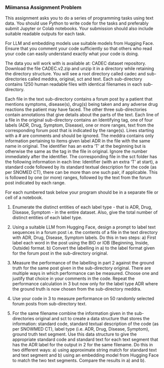 ### Miimansa Assignment Problem

This assignment asks you to do a series of programming tasks using text data.
You should use Python to write code for the tasks and preferably submit Jupyter or Colab notebooks. Your submission should also include suitable readable outputs for each task.

For LLM and embedding models use suitable models from Hugging Face. Ensure that you comment your code sufficiently so that others who read your code can easily understand exactly what your code is doing.

The data you will work with is available at: CADEC dataset repository.
Download the file CADEC.v2.zip and unzip it in a directory while retaining the directory structure. You will see a root directory called cadec and sub-directories called meddra, original, sct and  text. Each sub-directory contains 1250 human readable files with identical filenames in each sub-directory.

Each file in the text sub-directory contains a forum post by a patient that mentions symptoms, disease(s), drug(s) being taken and any adverse drug reactions the patient may have faced. The other three sub-directories contain annotations that give details about the parts of the text. Each line of a file in the original sub-directory contains an 
Identifying tag, one of four labels (ADR, Drug, Symptom, Disease), one or more ranges,
text from the corresponding forum post that is indicated by the range(s). Lines starting with a # are comments and should be ignored. The meddra contains only information 
pertaining to items given label ADR in the file with the same name in original. The identifier has an extra ‘T’ at the beginning but is otherwise the same as the tag in the file in original. Ignore the number immediately after the identifier. The corresponding file in the sct folder has the following information in each line: Identifier (with an extra ‘T’ at start), a standard code followed by its standard textual description for the code (as per SNOMED CT), there can be more than one such pair, if applicable. This is followed by one (or more) ranges, followed by the text from the forum post indicated by each range.

For each numbered task below your program should be in a separate file or cell of a notebook.

1. Enumerate the distinct entities of each label type - that is ADR, Drug, Disease, Symptom - in the entire dataset. Also, give the total number of distinct entities of each label type.

2. Using a suitable LLM from Hugging Face, design a prompt to label text sequences in a forum post i.e. the contents of a file in the text directory with ADR, Drug, Disease, Symptom labels. Do this in two steps: a) First label each word in the post using the BIO or IOB (Beginning, Inside, Outside) format. b) Convert the labelling in a) to the label format given for the forum post in the sub-directory original.

3. Measure the performance of the labelling in part 2 against the ground truth for the same post given in the sub-directory original. There are multiple ways in which performance can be measured. Choose one and justify that choice in your comments in the code. 
Repeat the performance calculation in 3 but now only for the label type ADR where the ground truth is now chosen from the sub-directory meddra.

4. Use your code in 3 to measure performance on 50 randomly selected forum posts from sub-directory text.

5. For the same filename combine the information given in the sub-directories original and sct to create a data structure that stores the information: standard code, standard textual description of the code (as per SNOWMED CT), label type (i.e. ADR, Drug, Disease, Symptom), ground truth text segment. Use this data structure to give the appropriate standard code and standard text for each text segment that has the ADR label for the output in 2 for the same filename. Do this in two different ways: a) using approximate string match for standard text and text segment and b) using an embedding model from Hugging Face to match the two text segments. Compare the results in a) and b).

